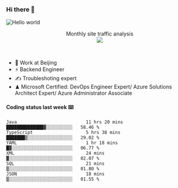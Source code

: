 ### Hi there 👋

<img src="https://raw.githubusercontent.com/sagar-viradiya/sagar-viradiya/master/resources/banner.png" alt="Hello world">
<p align="center"> 
 Monthly site traffic analysis <br/>
  <img src="https://profile-counter.glitch.me/youszoe/count.svg" />
</p>
<br/>

- 🍻 Work at Beijing 
- ⚡ Backend Engineer
- ✍️ Troubleshoting expert
- ♟  Microsoft Certified: DevOps Engineer Expert/ Azure Solutions Architect Expert/ Azure Administrator Associate

#### Coding status last week ⌨️

<!--START_SECTION:waka-->

```text
Java                          11 hrs 20 mins  ██████████████▓░░░░░░░░░░   58.46 %
TypeScript                    5 hrs 38 mins   ███████▒░░░░░░░░░░░░░░░░░   29.02 %
YAML                          1 hr 18 mins    █▓░░░░░░░░░░░░░░░░░░░░░░░   06.77 %
XML                           24 mins         ▓░░░░░░░░░░░░░░░░░░░░░░░░   02.07 %
SQL                           21 mins         ▒░░░░░░░░░░░░░░░░░░░░░░░░   01.80 %
JSON                          18 mins         ▒░░░░░░░░░░░░░░░░░░░░░░░░   01.55 %
```

<!--END_SECTION:waka-->

<br/>
<center><img src="http://ghchart.rshah.org/409ba5/yousazoe" alt="" /></center>



